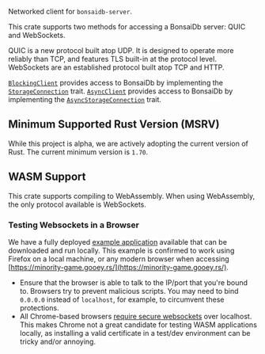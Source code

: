 Networked client for `bonsaidb-server`.

This crate supports two methods for accessing a BonsaiDb server: QUIC and
WebSockets.

QUIC is a new protocol built atop UDP. It is designed to operate more
reliably than TCP, and features TLS built-in at the protocol level.
WebSockets are an established protocol built atop TCP and HTTP.

[`BlockingClient`](crate::BlockingClient) provides access to BonsaiDb by implementing
the [`StorageConnection`](::bonsaidb_core::connection::StorageConnection) trait.
[`AsyncClient`](crate::AsyncClient) provides access to BonsaiDb by implementing
the [`AsyncStorageConnection`](::bonsaidb_core::connection::AsyncStorageConnection) trait.

## Minimum Supported Rust Version (MSRV)

While this project is alpha, we are actively adopting the current version of
Rust. The current minimum version is `1.70`.

## WASM Support

This crate supports compiling to WebAssembly. When using WebAssembly, the
only protocol available is WebSockets.

### Testing Websockets in a Browser

We have a fully deployed [example
application](https://github.com/khonsulabs/minority-game) available that can be
downloaded and run locally. This example is confirmed to work using Firefox on a
local machine, or any modern browser when accessing
[https://minority-game.gooey.rs/](https://minority-game.gooey.rs/).

- Ensure that the browser is able to talk to the IP/port that you're bound to.
  Browsers try to prevent malicious scripts. You may need to bind `0.0.0.0`
  instead of `localhost`, for example, to circumvent these protections.
- All Chrome-based browsers [require secure
  websockets](https://stackoverflow.com/a/50861413/457) over localhost. This
  makes Chrome not a great candidate for testing WASM applications locally, as
  installing a valid certificate in a test/dev environment can be tricky and/or
  annoying.
